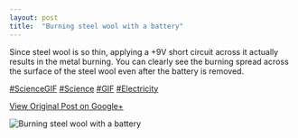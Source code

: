 ```yaml
---
layout: post
title:  "Burning steel wool with a battery"
---
```


Since steel wool is so thin, applying a +9V short circuit across it actually
results in the metal burning. You can clearly see the burning spread across
the surface of the steel wool even after the battery is removed.  
  
[#ScienceGIF](https://plus.google.com/s/%23ScienceGIF/posts)
[#Science](https://plus.google.com/s/%23Science/posts)
[#GIF](https://plus.google.com/s/%23GIF/posts)
[#Electricity](https://plus.google.com/s/%23Electricity/posts)

[View Original Post on Google+](https://plus.google.com/+ColinSullender/posts/YTGkkL152dU)

![Burning steel wool with a battery](/assets/img/2015-05-21-Burning-steel-wool-with-a-battery.gif)
